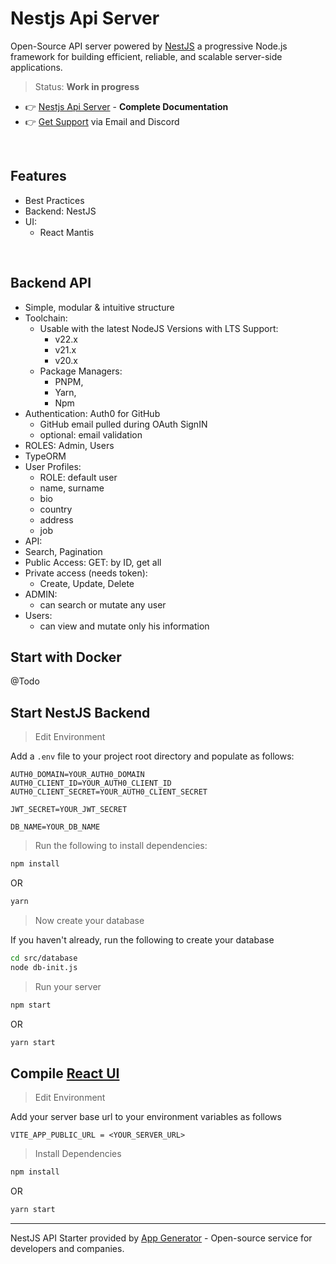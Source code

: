 # Nestjs Api Server

Open-Source API server powered by [NestJS](https://app-generator.dev/docs/technologies/nestjs/index.html) a progressive Node.js framework for building efficient, reliable, and scalable server-side applications.

> Status: **Work in progress**
 
- 👉 [Nestjs Api Server](#) - **Complete Documentation**
- 👉 [Get Support](https://app-generator.dev/ticket/create/) via Email and Discord

<br />

## Features  

- Best Practices
- Backend: NestJS
- UI:
  - React Mantis 

<br />

## Backend API

- Simple, modular & intuitive structure
- Toolchain:
  - Usable with the latest NodeJS Versions with LTS Support: 
    - v22.x
    - v21.x
    - v20.x
  - Package Managers: 
    - PNPM, 
    - Yarn, 
    - Npm  
- Authentication: Auth0 for GitHub
  - GitHub email pulled during OAuth SignIN
  - optional: email validation
- ROLES: Admin, Users 
- TypeORM
- User Profiles:
  - ROLE: default user
  - name, surname
  - bio
  - country
  - address
  - job
 - API:
  - Search, Pagination 
  - Public Access: GET: by ID, get all
  - Private access (needs token):
    - Create, Update, Delete
- ADMIN:
  - can search or mutate any user
- Users:
  - can view and mutate only his information 

## Start with Docker

@Todo

## Start NestJS Backend

> Edit Environment

Add a `.env` file to your project root directory and populate as follows:

```env
AUTH0_DOMAIN=YOUR_AUTH0_DOMAIN
AUTH0_CLIENT_ID=YOUR_AUTH0_CLIENT_ID
AUTH0_CLIENT_SECRET=YOUR_AUTH0_CLIENT_SECRET

JWT_SECRET=YOUR_JWT_SECRET

DB_NAME=YOUR_DB_NAME
```

> Run the following to install dependencies:

```bash
npm install
```

OR

```bash
yarn
```

> Now create your database

If you haven't already, run the following to create your database

```bash
cd src/database
node db-init.js
```

> Run your server

```bash
npm start
```

OR

```bash
yarn start
```

## Compile [React UI](https://github.com/codedthemes/mantis-free-react-admin-template)

> Edit Environment

Add your server base url to your environment variables as follows

```env
VITE_APP_PUBLIC_URL = <YOUR_SERVER_URL>
```

> Install Dependencies

```bash
npm install
```

OR

```bash
yarn start
```
---
NestJS API Starter  provided by [App Generator](https://app-generator.dev/) - Open-source service for developers and companies.
